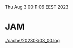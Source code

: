 Thu Aug  3 00:11:06 EEST 2023
# JAM
<a href='./cache/202308/03_00.log'>./cache/202308/03_00.log</a>
